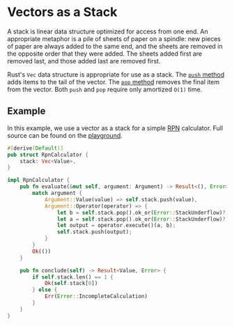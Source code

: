 # Vectors as a Stack

A stack is linear data structure optimized for access from one end. An appropriate metaphor is a pile of sheets of paper on a spindle: new pieces of paper are always added to the same end, and the sheets are removed in the opposite order that they were added. The sheets added first are removed last, and those added last are removed first.

Rust's `Vec` data structure is appropriate for use as a stack. The [`push` method](https://doc.rust-lang.org/std/vec/struct.Vec.html#method.push) adds items to the tail of the vector. The [`pop` method](https://doc.rust-lang.org/std/vec/struct.Vec.html#method.pop) removes the final item from the vector. Both `push` and `pop` require only amortized `O(1)` time.

## Example

In this example, we use a vector as a stack for a simple [RPN](https://en.wikipedia.org/wiki/Reverse_Polish_notation) calculator. Full source can be found on the [playground](https://play.rust-lang.org/?version=stable&mode=debug&edition=2018&gist=b40514e282cb753d0c3272778f92d736).

```rust
#[derive(Default)]
pub struct RpnCalculator {
    stack: Vec<Value>,
}

impl RpnCalculator {
    pub fn evaluate(&mut self, argument: Argument) -> Result<(), Error> {
        match argument {
            Argument::Value(value) => self.stack.push(value),
            Argument::Operator(operator) => {
                let b = self.stack.pop().ok_or(Error::StackUnderflow)?;
                let a = self.stack.pop().ok_or(Error::StackUnderflow)?;
                let output = operator.execute()(a, b);
                self.stack.push(output);
            }
        }
        Ok(())
    }

    pub fn conclude(self) -> Result<Value, Error> {
        if self.stack.len() == 1 {
            Ok(self.stack[0])
        } else {
            Err(Error::IncompleteCalculation)
        }
    }
}
```
